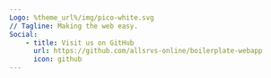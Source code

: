 ```yaml
---
Logo: %theme_url%/img/pico-white.svg
// Tagline: Making the web easy.
Social:
    - title: Visit us on GitHub
      url: https://github.com/allsrvs-online/boilerplate-webapp
      icon: github
---
```

